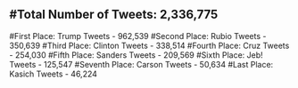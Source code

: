 #Total Number of Tweets: 2,336,775 
---
#First Place: Trump Tweets - 962,539
#Second Place: Rubio Tweets - 350,639
#Third Place: Clinton Tweets - 338,514
#Fourth Place: Cruz Tweets - 254,030
#Fifth Place: Sanders Tweets - 209,569
#Sixth Place: Jeb! Tweets - 125,547
#Seventh Place: Carson Tweets - 50,634
#Last Place: Kasich Tweets - 46,224
